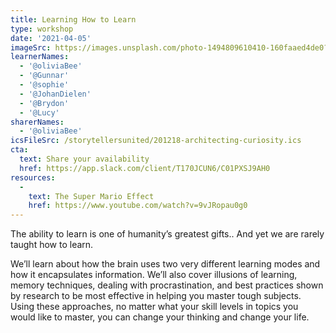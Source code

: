 ```yaml
---
title: Learning How to Learn
type: workshop
date: '2021-04-05'
imageSrc: https://images.unsplash.com/photo-1494809610410-160faaed4de0?ixid=MXwxMjA3fDB8MHxwaG90by1wYWdlfHx8fGVufDB8fHw%3D&ixlib=rb-1.2.1&auto=format&fit=crop&w=934&q=80
learnerNames:
  - '@oliviaBee'
  - '@Gunnar'
  - '@sophie'
  - '@JohanDielen'
  - '@Brydon'
  - '@Lucy'
sharerNames: 
  - '@oliviaBee'
icsFileSrc: /storytellersunited/201218-architecting-curiosity.ics
cta:
  text: Share your availability
  href: https://app.slack.com/client/T170JCUN6/C01PXSJ9AH0
resources:
  -
    text: The Super Mario Effect
    href: https://www.youtube.com/watch?v=9vJRopau0g0
---
```

The ability to learn is one of humanity’s greatest gifts.. And yet we are rarely taught how to learn. 
<!--more-->
We’ll learn about how the brain uses two very different learning modes and how it encapsulates information. We’ll also cover illusions of learning, memory techniques, dealing with procrastination, and best practices shown by research to be most effective in helping you master tough subjects. Using these approaches, no matter what your skill levels in topics you would like to master, you can change your thinking and change your life.


<div class="typeform-widget" data-url="https://form.typeform.com/to/whf6nuDX?typeform-medium=embed-snippet" data-transparency="100" data-hide-headers="true" data-hide-footer="true" style="width: 100%; height: 500px;"></div> <script> (function() { var qs,js,q,s,d=document, gi=d.getElementById, ce=d.createElement, gt=d.getElementsByTagName, id="typef_orm", b="https://embed.typeform.com/"; if(!gi.call(d,id)) { js=ce.call(d,"script"); js.id=id; js.src=b+"embed.js"; q=gt.call(d,"script")[0]; q.parentNode.insertBefore(js,q) } })() </script>


